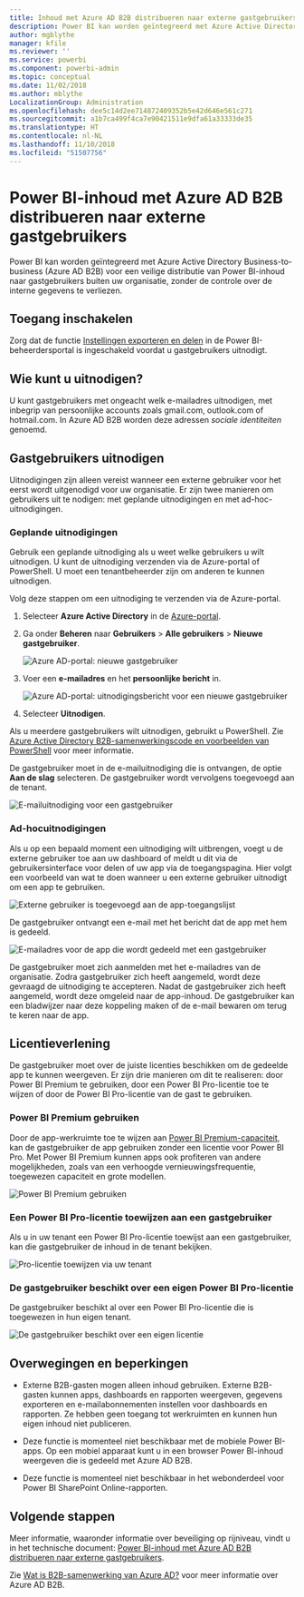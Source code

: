 ```yaml
---
title: Inhoud met Azure AD B2B distribueren naar externe gastgebruikers
description: Power BI kan worden geïntegreerd met Azure Active Directory Business-to-business (Azure AD B2B) voor een veilige distributie van Power BI-inhoud naar gastgebruikers buiten de organisatie.
author: mgblythe
manager: kfile
ms.reviewer: ''
ms.service: powerbi
ms.component: powerbi-admin
ms.topic: conceptual
ms.date: 11/02/2018
ms.author: mblythe
LocalizationGroup: Administration
ms.openlocfilehash: dee5c14d2ee714872409352b5e42d646e561c271
ms.sourcegitcommit: a1b7ca499f4ca7e90421511e9dfa61a33333de35
ms.translationtype: HT
ms.contentlocale: nl-NL
ms.lasthandoff: 11/10/2018
ms.locfileid: "51507756"
---
```

# <a name="distribute-power-bi-content-to-external-guest-users-with-azure-ad-b2b"></a>Power BI-inhoud met Azure AD B2B distribueren naar externe gastgebruikers

Power BI kan worden geïntegreerd met Azure Active Directory Business-to-business (Azure AD B2B) voor een veilige distributie van Power BI-inhoud naar gastgebruikers buiten uw organisatie, zonder de controle over de interne gegevens te verliezen.

## <a name="enable-access"></a>Toegang inschakelen

Zorg dat de functie [Instellingen exporteren en delen](service-admin-portal.md#export-and-sharing-settings) in de Power BI-beheerdersportal is ingeschakeld voordat u gastgebruikers uitnodigt.

## <a name="who-can-you-invite"></a>Wie kunt u uitnodigen?

U kunt gastgebruikers met ongeacht welk e-mailadres uitnodigen, met inbegrip van persoonlijke accounts zoals gmail.com, outlook.com of hotmail.com. In Azure AD B2B worden deze adressen *sociale identiteiten* genoemd.

## <a name="invite-guest-users"></a>Gastgebruikers uitnodigen

Uitnodigingen zijn alleen vereist wanneer een externe gebruiker voor het eerst wordt uitgenodigd voor uw organisatie. Er zijn twee manieren om gebruikers uit te nodigen: met geplande uitnodigingen en met ad-hoc-uitnodigingen.

### <a name="planned-invites"></a>Geplande uitnodigingen

Gebruik een geplande uitnodiging als u weet welke gebruikers u wilt uitnodigen. U kunt de uitnodiging verzenden via de Azure-portal of PowerShell. U moet een tenantbeheerder zijn om anderen te kunnen uitnodigen.

Volg deze stappen om een uitnodiging te verzenden via de Azure-portal.

1. Selecteer **Azure Active Directory** in de [Azure-portal](https://portal.azure.com).

1. Ga onder **Beheren** naar **Gebruikers** > **Alle gebruikers** > **Nieuwe gastgebruiker**.

    ![Azure AD-portal: nieuwe gastgebruiker](media/service-admin-azure-ad-b2b/azuread-portal-new-guest-user.png)

1. Voer een **e-mailadres** en het **persoonlijke bericht** in.

    ![Azure AD-portal: uitnodigingsbericht voor een nieuwe gastgebruiker](media/service-admin-azure-ad-b2b/azuread-portal-invite-message.png)

1. Selecteer **Uitnodigen**.

Als u meerdere gastgebruikers wilt uitnodigen, gebruikt u PowerShell. Zie [Azure Active Directory B2B-samenwerkingscode en voorbeelden van PowerShell](/azure/active-directory/b2b/code-samples/) voor meer informatie.

De gastgebruiker moet in de e-mailuitnodiging die is ontvangen, de optie **Aan de slag** selecteren. De gastgebruiker wordt vervolgens toegevoegd aan de tenant.

![E-mailuitnodiging voor een gastgebruiker](media/service-admin-azure-ad-b2b/guest-user-invite-email.png)

### <a name="ad-hoc-invites"></a>Ad-hocuitnodigingen

Als u op een bepaald moment een uitnodiging wilt uitbrengen, voegt u de externe gebruiker toe aan uw dashboard of meldt u dit via de gebruikersinterface voor delen of uw app via de toegangspagina. Hier volgt een voorbeeld van wat te doen wanneer u een externe gebruiker uitnodigt om een app te gebruiken.

![Externe gebruiker is toegevoegd aan de app-toegangslijst](media/service-admin-azure-ad-b2b/power-bi-app-access.png)

De gastgebruiker ontvangt een e-mail met het bericht dat de app met hem is gedeeld.

![E-mailadres voor de app die wordt gedeeld met een gastgebruiker](media/service-admin-azure-ad-b2b/guest-user-invite-email2.png)

De gastgebruiker moet zich aanmelden met het e-mailadres van de organisatie. Zodra gastgebruiker zich heeft aangemeld, wordt deze gevraagd de uitnodiging te accepteren. Nadat de gastgebruiker zich heeft aangemeld, wordt deze omgeleid naar de app-inhoud. De gastgebruiker kan een bladwijzer naar deze koppeling maken of de e-mail bewaren om terug te keren naar de app.

## <a name="licensing"></a>Licentieverlening

De gastgebruiker moet over de juiste licenties beschikken om de gedeelde app te kunnen weergeven. Er zijn drie manieren om dit te realiseren: door Power BI Premium te gebruiken, door een Power BI Pro-licentie toe te wijzen of door de Power BI Pro-licentie van de gast te gebruiken.

### <a name="use-power-bi-premium"></a>Power BI Premium gebruiken

Door de app-werkruimte toe te wijzen aan [Power BI Premium-capaciteit](service-premium.md), kan de gastgebruiker de app gebruiken zonder een licentie voor Power BI Pro. Met Power BI Premium kunnen apps ook profiteren van andere mogelijkheden, zoals van een verhoogde vernieuwingsfrequentie, toegewezen capaciteit en grote modellen.

![Power BI Premium gebruiken](media/service-admin-azure-ad-b2b/license-approach1.png)

### <a name="assign-a-power-bi-pro-license-to-guest-user"></a>Een Power BI Pro-licentie toewijzen aan een gastgebruiker

Als u in uw tenant een Power BI Pro-licentie toewijst aan een gastgebruiker, kan die gastgebruiker de inhoud in de tenant bekijken.

![Pro-licentie toewijzen via uw tenant](media/service-admin-azure-ad-b2b/license-approach2.png)

### <a name="guest-user-brings-their-own-power-bi-pro-license"></a>De gastgebruiker beschikt over een eigen Power BI Pro-licentie

De gastgebruiker beschikt al over een Power BI Pro-licentie die is toegewezen in hun eigen tenant.

![De gastgebruiker beschikt over een eigen licentie](media/service-admin-azure-ad-b2b/license-approach3.png)

## <a name="considerations-and-limitations"></a>Overwegingen en beperkingen

* Externe B2B-gasten mogen alleen inhoud gebruiken. Externe B2B-gasten kunnen apps, dashboards en rapporten weergeven, gegevens exporteren en e-mailabonnementen instellen voor dashboards en rapporten. Ze hebben geen toegang tot werkruimten en kunnen hun eigen inhoud niet publiceren.

* Deze functie is momenteel niet beschikbaar met de mobiele Power BI-apps. Op een mobiel apparaat kunt u in een browser Power BI-inhoud weergeven die is gedeeld met Azure AD B2B.

* Deze functie is momenteel niet beschikbaar in het webonderdeel voor Power BI SharePoint Online-rapporten.

## <a name="next-steps"></a>Volgende stappen

Meer informatie, waaronder informatie over beveiliging op rijniveau, vindt u in het technische document: [Power BI-inhoud met Azure AD B2B distribueren naar externe gastgebruikers](https://aka.ms/powerbi-b2b-whitepaper).

Zie [Wat is B2B-samenwerking van Azure AD?](/azure/active-directory/active-directory-b2b-what-is-azure-ad-b2b/) voor meer informatie over Azure AD B2B.

